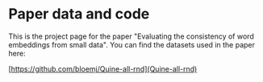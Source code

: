 # Paper data and code

This is the project page for the paper "Evaluating the consistency of word embeddings from small data". You can find the datasets used in the paper here:

[https://github.com/bloemj/Quine-all-rnd](Quine-all-rnd)
